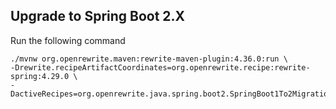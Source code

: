 ## Upgrade to Spring Boot 2.X
Run the following command
```
./mvnw org.openrewrite.maven:rewrite-maven-plugin:4.36.0:run \
-Drewrite.recipeArtifactCoordinates=org.openrewrite.recipe:rewrite-spring:4.29.0 \
-DactiveRecipes=org.openrewrite.java.spring.boot2.SpringBoot1To2Migration
```